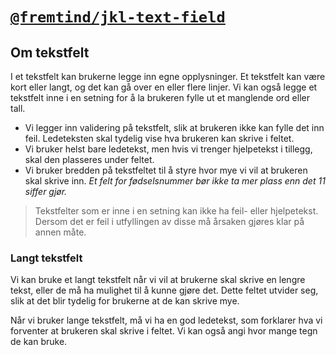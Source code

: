 # [`@fremtind/jkl-text-field`](https://fremtind.github.io/jokul/components/textfield/)

## Om tekstfelt

I et tekstfelt kan brukerne legge inn egne opplysninger. Et tekstfelt kan være kort eller langt, og det kan gå over en eller flere linjer. Vi kan også legge et tekstfelt inne i en setning for å la brukeren fylle ut et manglende ord eller tall.

-   Vi legger inn validering på tekstfelt, slik at brukeren ikke kan fylle det inn feil. Ledeteksten skal tydelig vise hva brukeren kan skrive i feltet.
-   Vi bruker helst bare ledetekst, men hvis vi trenger hjelpetekst i tillegg, skal den plasseres under feltet.
-   Vi bruker bredden på tekstfeltet til å styre hvor mye vi vil at brukeren skal skrive inn. _Et felt for fødselsnummer bør ikke ta mer plass enn det 11 siffer gjør._

> Tekstfelter som er inne i en setning kan ikke ha feil- eller hjelpetekst. Dersom det er feil i utfyllingen av disse må årsaken gjøres klar på annen måte.

### Langt tekstfelt

Vi kan bruke et langt tekstfelt når vi vil at brukerne skal skrive en lengre tekst, eller de må ha mulighet til å kunne gjøre det. Dette feltet utvider seg, slik at det blir tydelig for brukerne at de kan skrive mye.

Når vi bruker lange tekstfelt, må vi ha en god ledetekst, som forklarer hva vi forventer at brukeren skal skrive i feltet. Vi kan også angi hvor mange tegn de kan bruke.
